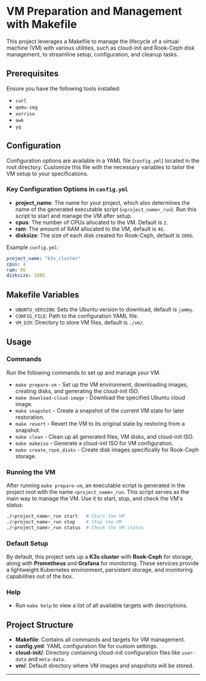 
# VM Preparation and Management with Makefile

This project leverages a Makefile to manage the lifecycle of a virtual machine (VM) with various utilities, such as
cloud-init and Rook-Ceph disk management, to streamline setup, configuration, and cleanup tasks.

## Prerequisites
Ensure you have the following tools installed:
- `curl`
- `qemu-img`
- `xorriso`
- `awk`
- `yq`

## Configuration

Configuration options are available in a YAML file (`config.yml`) located in the root directory. Customize this file with the necessary variables to tailor the VM setup to your specifications.

### Key Configuration Options in `config.yml`

- **project_name**: The name for your project, which also determines the name of the generated executable script (`<project_name>_run`). Run this script to start and manage the VM after setup.
- **cpus**: The number of CPUs allocated to the VM. Default is `2`.
- **ram**: The amount of RAM allocated to the VM, default is `4G`.
- **disksize**: The size of each disk created for Rook-Ceph, default is `200G`.

Example `config.yml`:
```yaml
project_name: "k3s_cluster"
cpus: 4
ram: 8G
disksize: 100G
```

## Makefile Variables

- `UBUNTU_VERSION`: Sets the Ubuntu version to download, default is `jammy`.
- `CONFIG_FILE`: Path to the configuration YAML file.
- `VM_DIR`: Directory to store VM files, default is `./vm/`.

## Usage
### Commands
Run the following commands to set up and manage your VM.

- `make prepare-vm` - Set up the VM environment, downloading images, creating disks, and generating the cloud-init ISO.
- `make download-cloud-image` - Download the specified Ubuntu cloud image.
- `make snapshot` - Create a snapshot of the current VM state for later restoration.
- `make revert` - Revert the VM to its original state by restoring from a snapshot.
- `make clean` - Clean up all generated files, VM disks, and cloud-init ISO.
- `make makeiso` - Generate a cloud-init ISO for VM configuration.
- `make create_rook_disks` - Create disk images specifically for Rook-Ceph storage.

### Running the VM

After running `make prepare-vm`, an executable script is generated in the project root with the name `<project_name>_run`. This script serves as the main way to manage the VM. Use it to start, stop, and check the VM's status:

```bash
./<project_name>_run start   # Start the VM
./<project_name>_run stop    # Stop the VM
./<project_name>_run status  # Check the VM status
```

### Default Setup

By default, this project sets up a **K3s cluster** with **Rook-Ceph** for storage, along with **Prometheus** and **Grafana** for monitoring. These services provide a lightweight Kubernetes environment, persistent storage, and monitoring capabilities out of the box.

### Help
- Run `make help` to view a list of all available targets with descriptions.

## Project Structure

- **Makefile**: Contains all commands and targets for VM management.
- **config.yml**: YAML configuration file for custom settings.
- **cloud-init/**: Directory containing cloud-init configuration files like `user-data` and `meta-data`.
- **vm/**: Default directory where VM images and snapshots will be stored.

---
